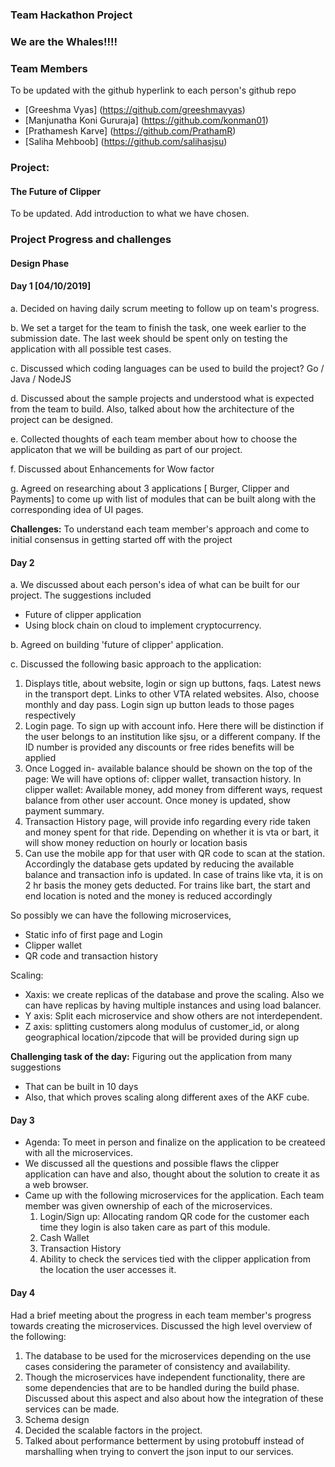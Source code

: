 ### Team Hackathon Project

### We are the Whales!!!!

### Team Members

To be updated with the github hyperlink to each person's github repo
 * [Greeshma Vyas] (https://github.com/greeshmavyas)
 * [Manjunatha Koni Gururaja] (https://github.com/konman01)
 * [Prathamesh Karve] (https://github.com/PrathamR)
 * [Saliha Mehboob] (https://github.com/salihasjsu)
 

### Project: 
#### The Future of Clipper
To be updated. Add introduction to what we have chosen.
    
### Project Progress and challenges
#### Design Phase

#### Day 1 [04/10/2019] 
a. Decided on having daily scrum meeting to follow up on team's progress. 

b. We set a target for the team to finish the task, one week earlier to the submission date. The last week should be spent only on testing the application with all possible test cases. 

c. Discussed which coding languages can be used to build the project? Go / Java / NodeJS

d. Discussed about the sample projects and understood what is expected from the team to build. Also, talked about how the architecture of the project can be designed.

e. Collected thoughts of each team member about how to choose the applicaton that we will be building as part of our project.
 
f. Discussed about Enhancements for Wow factor

g. Agreed on researching about 3 applications [ Burger, Clipper and Payments] to come up with list of modules that can be built along with the corresponding idea of UI pages. 

**Challenges:** To understand each team member's approach and come to initial consensus in getting started off with the project

#### Day 2 
a. We discussed about each person's idea of what can be built for our project. The suggestions included 
* Future of clipper application
* Using block chain on cloud to implement cryptocurrency.

b. Agreed on building 'future of clipper' application. 

c. Discussed the following basic approach to the application:

1. Displays title, about website, login or sign up buttons, faqs.
Latest news in the transport dept. Links to other VTA related websites. Also, choose monthly and day pass. Login sign up button leads to those pages respectively
2. Login page. To sign up with account info. Here there will be distinction if the user belongs to an institution like sjsu, or a different company. If the ID number is provided any discounts or free rides benefits will be applied
3. Once Logged in- available balance should be shown on the top of the page:
We will have options of: clipper wallet, transaction history.
In clipper wallet: Available money, add money from different ways, request balance from      other user account. Once money is updated, show payment summary.
4. Transaction History page, will provide info regarding every ride taken and money spent for that ride. Depending on whether it is vta or bart, it will show money reduction on hourly or location basis
5. Can use the mobile app for that user with QR code to scan at the station. Accordingly the database gets updated by reducing the available balance and transaction info is updated. In case of trains like vta, it is on 2 hr basis the money gets deducted. For trains like bart, the start and end location is noted and the money is reduced accordingly

So possibly we can have the following microservices,

* Static info of first page and Login
* Clipper wallet
* QR code and transaction history 

Scaling:
* Xaxis: we create replicas of the database and prove the scaling. Also we can have replicas by having multiple instances and using load balancer. 
* Y axis: Split each microservice and show others are not interdependent.
* Z axis: splitting customers along modulus of customer_id, or along geographical location/zipcode that will be provided during sign up


**Challenging task of the day:** 
Figuring out the application from many suggestions
* That can be built in 10 days 
* Also, that which proves scaling along different axes of the AKF cube.

#### Day 3

* Agenda: To meet in person and finalize on the application to be createed with all the microservices.
* We discussed all the questions and possible flaws the clipper application can have and also, thought about the solution to create it as a web browser.
* Came up with the following microservices for the application. Each team member was given ownership of each of the microservices.
  1. Login/Sign up: Allocating random QR code for the customer each time they login is also taken care as part of this module.
  2. Cash Wallet
  3. Transaction History
  4. Ability to check the services tied with the clipper application from the location the user accesses it.
 
#### Day 4
Had a brief meeting about the progress in each team member's progress towards creating the microservices. Discussed the high level overview of the following:
1. The database to be used for the microservices depending on the use cases considering the parameter of consistency and availability.
2. Though the microservices have independent functionality, there are some dependencies that are to be handled during the build phase. Discussed about this aspect and also about how the integration of these services can be made.
3. Schema design
4. Decided the scalable factors in the project. 
5. Talked about performance betterment by using protobuff instead of marshalling when trying to convert the json input to our services.















